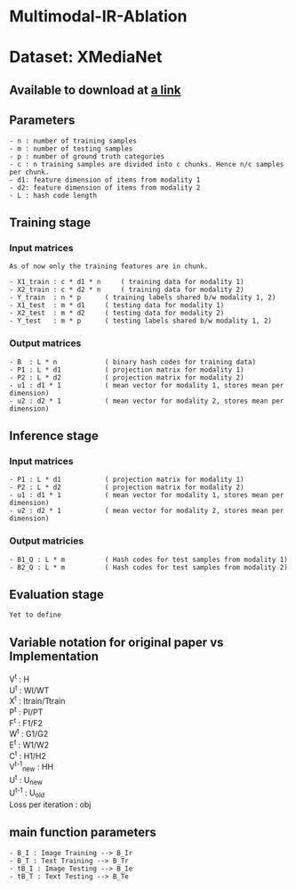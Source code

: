 # Multimodal-IR-Ablation

# Dataset: XMediaNet
## Available to download at [a link](https://drive.google.com/file/d/1OYv7IK5OdDmBQ_pRXMugnqZzR_j7HOsu/view?usp=sharing)

## Parameters
	- n : number of training samples
	- m : number of testing samples
	- p : number of ground truth categories
	- c : n training samples are divided into c chunks. Hence n/c samples per chunk.
	- d1: feature dimension of items from modality 1
	- d2: feature dimension of items from modality 2
	- L : hash code length

## Training stage

### Input matrices
	As of now only the training features are in chunk.

	- X1_train : c * d1 * n 	( training data for modality 1)
	- X2_train : c * d2 * n 	( training data for modality 2)
	- Y_train  : n * p		( training labels shared b/w modality 1, 2)
	- X1_test  : m * d1		( testing data for modality 1)
	- X2_test  : m * d2		( testing data for modality 2)
	- Y_test   : m * p		( testing labels shared b/w modality 1, 2)

### Output matrices
	- B  : L * n			( binary hash codes for training data)
	- P1 : L * d1			( projection matrix for modality 1)
	- P2 : L * d2			( projection matrix for modality 2)
	- u1 : d1 * 1			( mean vector for modality 1, stores mean per dimension)
	- u2 : d2 * 1			( mean vector for modality 2, stores mean per dimension)

## Inference stage

### Input matrices
    - P1 : L * d1			( projection matrix for modality 1)
	- P2 : L * d2			( projection matrix for modality 2)
	- u1 : d1 * 1			( mean vector for modality 1, stores mean per dimension)
	- u2 : d2 * 1			( mean vector for modality 2, stores mean per dimension)

### Output matricies
	- B1_Q : L * m			( Hash codes for test samples from modality 1)
	- B2_Q : L * m			( Hash codes for test samples from modality 2)

## Evaluation stage
	Yet to define

## Variable notation for original paper vs Implementation
V<sup>t</sup> :    H  
U<sup>t</sup> :   WI/WT  
X<sup>t</sup> :   Itrain/Ttrain  
P<sup>t</sup> :   PI/PT  
F<sup>t</sup> :   F1/F2  
W<sup>t</sup> :   G1/G2  
E<sup>t</sup> :   W1/W2  
C<sup>t</sup> :   H1/H2  
V<sup>t-1</sup><sub>new</sub> :   HH  
U<sup>t</sup> :   U<sub>new</sub>  
U<sup>t-1</sup> :   U<sub>old</sub>  
Loss per iteration :   obj  

## main function parameters
	- B_I : Image Training --> B_Ir
	- B_T : Text Training --> B_Tr
	- tB_I : Image Testing --> B_Ie
	- tB_T : Text Testing --> B_Te


